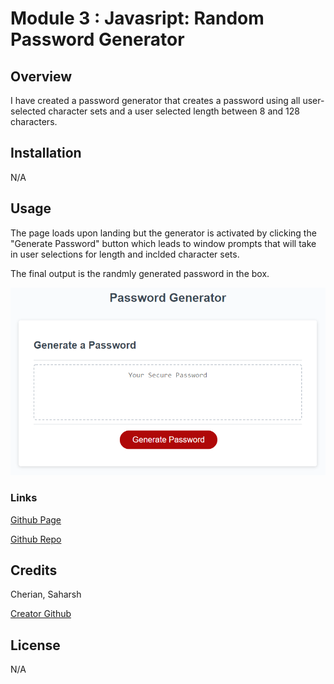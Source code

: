 #  Module 3 : Javasript: Random Password Generator

## Overview

I have created a password generator that creates a password using all user-selected character sets and a user selected length between 8 and 128 characters.

## Installation

N/A

## Usage

The page loads upon landing but the generator is activated by clicking the "Generate Password" button which leads to window prompts that will take in user selections for length and inclded character sets.

The final output is the randmly generated password in the box.

![Screenshot of full working page](./assets/images/03-javascript-homework-demo.png "Random Password Generator")

### Links

 [Github Page](https://sashdc.github.io/Sashdc-BC-Mod2-Challenge/)

 [Github Repo](https://github.com/sashdc/PasswordGenerator)

 ## Credits

Cherian, Saharsh


[Creator Github](https://github.com/sashdc)

## License

N/A